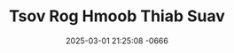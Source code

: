 ---
layout: movie-video-data
date: 2025-03-01 21:25:08 -0666
categories: movie

# Site Attributes
title: "Tsov Rog Hmoob Thiab Suav"
permalink: "/movie/Tsov_Rog_Hmoob_Thiab_Suav"

# Movie Attributes
synopsis: "Zaj yeeb yaj duab ua txog tau pua xyoo dhau los. Hmoob thiab Suav yav ntuj thaum ub. Hmoob thiab Suav nyob sib puas ciam dej ciam av. Suav ntxub Hmoob heev, Suav thia li muab Hmoob tua noob ges luaj taum daj, Suav loj xov hlais kom Hmoob tuag tu noob. Es ntxeev lub techaws los ua Suav tug. Thaum ntawd, Hmoob thiaj li tau tiv thaiv thiab nrog Suav sib ntaus sib tua. Suav coob tshaj Hmoob, thaum kawg Hmoob tuag yuav tas, thiaj li muab ib txhia xa tawm tebchaws mus yeej noob rau Plog Teb. Thaum ntawd, Hmoob ces zoo yam naus li tej tsiaj nyob tsis muaj tsw. Yog nej saib zaj yeeb yaj duab no tsis quaj los lub lua muaglos."
producer: "Pacific Video Production"
director: ""
writer: ""
video_link: "https://youtu.be/fTv3XKwhgEw?si=ArYQw9pmXf8rHwxL"
genre: "Action"
year: "2004"
release_type: "VHS"
storage: "Private"
thumbnail: "/assets/images/movie_thumbnails/Tsov Rog Hmoob Thiab Suav.jpeg"
publishing_company: "Pacific Video Production"

# Sequels + Parts
base_movie: ""
total_parts: 
sequel: ""

# Movie Cast
cast:
#VALUE!
---